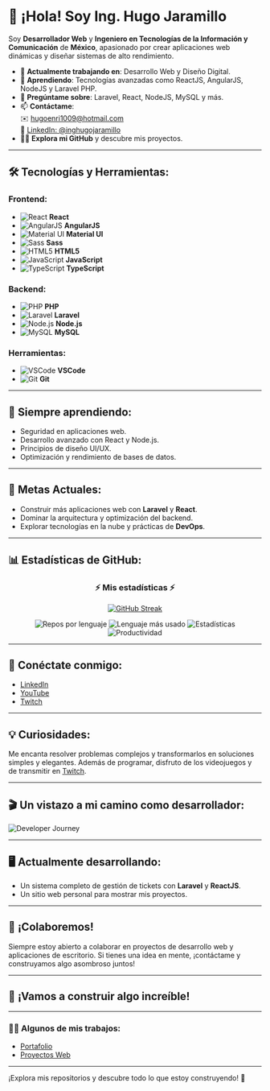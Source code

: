 # 👋 ¡Hola! Soy Ing. Hugo Jaramillo

Soy **Desarrollador Web** y **Ingeniero en Tecnologías de la Información y Comunicación** de **México**, apasionado por crear aplicaciones web dinámicas y diseñar sistemas de alto rendimiento.

- 🔭 **Actualmente trabajando en**: Desarrollo Web y Diseño Digital.
- 🌱 **Aprendiendo**: Tecnologías avanzadas como ReactJS, AngularJS, NodeJS y Laravel PHP.
- 💬 **Pregúntame sobre**: Laravel, React, NodeJS, MySQL y más.
- 📫 **Contáctame**:  
  ✉️ [hugoenri1009@hotmail.com](mailto:hugoenri1009@hotmail.com)  
  🔗 [LinkedIn: @inghugojaramillo](https://www.linkedin.com/in/inghugojaramillo/)
- 👨‍💻 **Explora mi GitHub** y descubre mis proyectos.

---

## 🛠️ Tecnologías y Herramientas:

### Frontend:
- ![React](https://github.com/devicons/devicon/blob/master/icons/react/react-original-wordmark.svg) **React**
- ![AngularJS](https://github.com/devicons/devicon/blob/master/icons/angularjs/angularjs-plain-wordmark.svg) **AngularJS**
- ![Material UI](https://github.com/devicons/devicon/blob/master/icons/materialui/materialui-original.svg) **Material UI**
- ![Sass](https://github.com/devicons/devicon/blob/master/icons/sass/sass-original.svg) **Sass**
- ![HTML5](https://github.com/devicons/devicon/blob/master/icons/html5/html5-original.svg) **HTML5**
- ![JavaScript](https://github.com/devicons/devicon/blob/master/icons/javascript/javascript-original.svg) **JavaScript**
- ![TypeScript](https://github.com/devicons/devicon/blob/master/icons/typescript/typescript-original.svg) **TypeScript**

### Backend:
- ![PHP](https://github.com/devicons/devicon/blob/master/icons/php/php-original.svg) **PHP**
- ![Laravel](https://github.com/devicons/devicon/blob/master/icons/laravel/laravel-line.svg) **Laravel**
- ![Node.js](https://github.com/devicons/devicon/blob/master/icons/nodejs/nodejs-original-wordmark.svg) **Node.js**
- ![MySQL](https://github.com/devicons/devicon/blob/master/icons/mysql/mysql-original-wordmark.svg) **MySQL**

### Herramientas:
- ![VSCode](https://github.com/devicons/devicon/blob/master/icons/vscode/vscode-original-wordmark.svg) **VSCode**
- ![Git](https://github.com/devicons/devicon/blob/master/icons/git/git-original-wordmark.svg) **Git**

---

## 🌱 Siempre aprendiendo:
- Seguridad en aplicaciones web.
- Desarrollo avanzado con React y Node.js.
- Principios de diseño UI/UX.
- Optimización y rendimiento de bases de datos.

---

## 🎯 Metas Actuales:
- Construir más aplicaciones web con **Laravel** y **React**.
- Dominar la arquitectura y optimización del backend.
- Explorar tecnologías en la nube y prácticas de **DevOps**.

---

## 📊 Estadísticas de GitHub:

<div align="center">
  
  ### ⚡ Mis estadísticas ⚡

  [![GitHub Streak](https://streak-stats.demolab.com/?user=PromiseYoung&theme=dark)](https://git.io/streak-stats)

  ![Repos por lenguaje](http://github-profile-summary-cards.vercel.app/api/cards/repos-per-language?username=PromiseYoung&theme=dark)
  ![Lenguaje más usado](http://github-profile-summary-cards.vercel.app/api/cards/most-commit-language?username=PromiseYoung&theme=dark)
  ![Estadísticas](http://github-profile-summary-cards.vercel.app/api/cards/stats?username=PromiseYoung&theme=dark)
  ![Productividad](http://github-profile-summary-cards.vercel.app/api/cards/productive-time?username=PromiseYoung&theme=dark&utcOffset=8)

</div>

---

## 🌟 Conéctate conmigo:
- [LinkedIn](https://www.linkedin.com/in/inghugojaramillo/)
- [YouTube](https://www.youtube.com/channel/UCMzYf5QBRcezn1h6tLeMg5Q)
- [Twitch](https://www.twitch.tv/theyoung7)

---

## 💡 Curiosidades:
Me encanta resolver problemas complejos y transformarlos en soluciones simples y elegantes. Además de programar, disfruto de los videojuegos y de transmitir en [Twitch](https://www.twitch.tv/theyoung7).

---

## 🎬 Un vistazo a mi camino como desarrollador:

![Developer Journey](https://media.giphy.com/media/dWesBcTLavkZuG35MI/giphy.gif)

---

## 🖥️ Actualmente desarrollando:
- Un sistema completo de gestión de tickets con **Laravel** y **ReactJS**.
- Un sitio web personal para mostrar mis proyectos.

---

## 🤝 ¡Colaboremos!
Siempre estoy abierto a colaborar en proyectos de desarrollo web y aplicaciones de escritorio. Si tienes una idea en mente, ¡contáctame y construyamos algo asombroso juntos!

---

## 🚀 ¡Vamos a construir algo increíble!

---

### 👨‍💻 Algunos de mis trabajos:
- [Portafolio](https://theyoungdev.netlify.app/)
- [Proyectos Web](https://github.com/PromiseYoung)

---

¡Explora mis repositorios y descubre todo lo que estoy construyendo! 🚀
